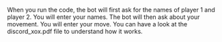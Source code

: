 When you run the code, the bot will first ask for the names of player 1 and player 2. You will enter your names. The bot will then ask about your movement. You will enter your move. You can have a look at the discord_xox.pdf file to understand how it works.
